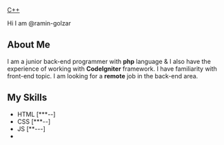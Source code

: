 [C++](https://www.w3schools.com/cpp/)

Hi I am @ramin-golzar

## About Me
I am a junior back-end programmer with **php** language & I also have the experience of working with **CodeIgniter** framework. I have familiarity with front-end topic.
I am looking for a **remote** job in the back-end area.

## My Skills
- HTML [***--]
- CSS [***--]
- JS [**---]
- 
